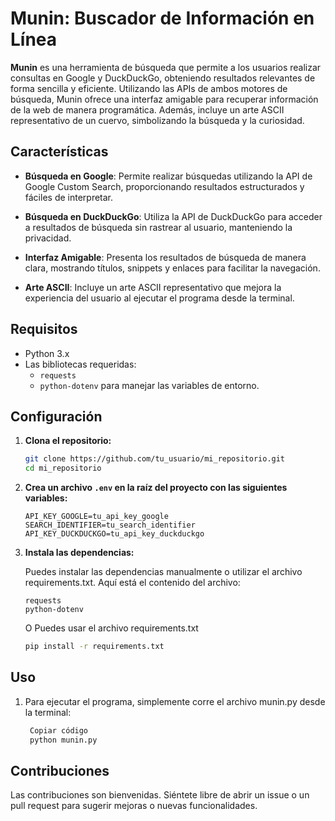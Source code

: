 # Munin: Buscador de Información en Línea

**Munin** es una herramienta de búsqueda que permite a los usuarios realizar consultas en Google y DuckDuckGo, obteniendo resultados relevantes de forma sencilla y eficiente. Utilizando las APIs de ambos motores de búsqueda, Munin ofrece una interfaz amigable para recuperar información de la web de manera programática. Además, incluye un arte ASCII representativo de un cuervo, simbolizando la búsqueda y la curiosidad.

## Características

- **Búsqueda en Google**: Permite realizar búsquedas utilizando la API de Google Custom Search, proporcionando resultados estructurados y fáciles de interpretar.

- **Búsqueda en DuckDuckGo**: Utiliza la API de DuckDuckGo para acceder a resultados de búsqueda sin rastrear al usuario, manteniendo la privacidad.

- **Interfaz Amigable**: Presenta los resultados de búsqueda de manera clara, mostrando títulos, snippets y enlaces para facilitar la navegación.

- **Arte ASCII**: Incluye un arte ASCII representativo que mejora la experiencia del usuario al ejecutar el programa desde la terminal.

## Requisitos

- Python 3.x
- Las bibliotecas requeridas:
  - `requests`
  - `python-dotenv` para manejar las variables de entorno.

## Configuración

1. **Clona el repositorio:**

   ```bash
   git clone https://github.com/tu_usuario/mi_repositorio.git
   cd mi_repositorio
   ```

2. **Crea un archivo `.env` en la raíz del proyecto con las siguientes variables:**

   ```plaintext
   API_KEY_GOOGLE=tu_api_key_google
   SEARCH_IDENTIFIER=tu_search_identifier
   API_KEY_DUCKDUCKGO=tu_api_key_duckduckgo
   ```
3. **Instala las dependencias:**

   Puedes instalar las dependencias manualmente o utilizar el archivo requirements.txt. Aquí está el contenido del archivo:

      ```plaintext
      requests
      python-dotenv
      ```

   O Puedes usar el archivo requirements.txt
  
      ```bash
      pip install -r requirements.txt
      ```
## Uso

1. Para ejecutar el programa, simplemente corre el archivo munin.py desde la terminal:

      ```bash
       Copiar código
       python munin.py
      ```

## Contribuciones

Las contribuciones son bienvenidas. Siéntete libre de abrir un issue o un pull request para sugerir mejoras o nuevas funcionalidades.
